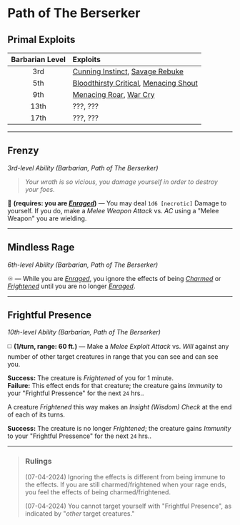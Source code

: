 # Path of The Berserker

## Primal Exploits

| Barbarian Level | Exploits                                          |
|:---------------:|:--------------------------------------------------|
|       3rd       | [Cunning Instinct][CI], [Savage Rebuke][SR]       |
|       5th       | [Bloodthirsty Critical][BC], [Menacing Shout][MS] |
|       9th       | [Menacing Roar][MR], [War Cry][WC]                |
|      13th       | ???, ???                                          |
|      17th       | ???, ???                                          |

---

## Frenzy
*3rd-level Ability (Barbarian, Path of The Berserker)*  

> *Your wrath is so vicious, you damage yourself in order to destroy your foes.*

🔵 **(requires: you are [*Enraged*][E])** — You may deal `1d6 [necrotic]` Damage to yourself. If you do, make a *Melee Weapon Attack* vs. *AC* using a "Melee Weapon" you are wielding.

---

## Mindless Rage
*6th-level Ability (Barbarian, Path of The Berserker)*  

♾️ — While you are [*Enraged*][E], you ignore the effects of being *[Charmed]* or *[Frightened]* until you are no longer [*Enraged*][E].

---

## Frightful Presence
*10th-level Ability (Barbarian, Path of The Berserker)*  

◻️ **(1/turn, range: 60 ft.)** — Make a *Melee Exploit Attack* vs. *Will* against any number of other target creatures in range that you can see and can see you.

**Success:** The creature is *Frightened* of you for 1 minute.  
**Failure:** This effect ends for that creature; the creature gains *Immunity* to your "Frightful Pressence" for the next `24` hrs..  

A creature *Frightened* this way makes an *Insight (Wisdom) Check* at the end of each of its turns.

**Success:** The creature is no longer *Frightened*; the creature gains *Immunity* to your "Frightful Pressence" for the next `24` hrs..  

---

> ### Rulings
>
> (07-04-2024) Ignoring the effects is different from being immune to the effects. If you are still charmed/frightened when your rage ends, you feel the effects of being charmed/frightened.
>
> (07-04-2024) You cannot target yourself with "Frightful Presence", as indicated by "*other* target creatures."

<!-- References. -->

<!-- External references. -->

<!-- Primal Exploits -->

<!-- 1st level -->
[CI]: ../../../Exploits/1st%20Level/Cunning%20Instinct.md
[SR]: ../../../Exploits/1st%20Level/Savage%20Rebuke.md

<!-- 2nd level -->
[BC]: ../../../Exploits/2nd%20Level/Bloodthirsty%20Critical.md
[MS]: ../../../Exploits/2nd%20Level/Menacing%20Shout.md

<!-- 3rd level -->
[MR]: ../../../Exploits/3rd%20Level/Menacing%20Roar.md
[WC]: ../../../Exploits/3rd%20Level/War%20Cry.md

<!--------------------->

[E]: ../../../Rules/Conditions/Enraged.md
[Charmed]: ../../../Rules/Conditions/Charmed.md
[Frightened]: ../../../Rules/Conditions/Frightened.md

<!----------------->